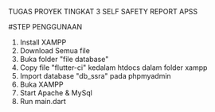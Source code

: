 TUGAS PROYEK TINGKAT 3 SELF SAFETY REPORT APSS

#STEP PENGGUNAAN

1. Install XAMPP
2. Download Semua file
3. Buka folder "file database"
4. Copy file "flutter-ci" kedalam htdocs dalam folder xampp
5. Import database "db_ssra" pada phpmyadmin
6. Buka XAMPP
7. Start Apache & MySql
8. Run main.dart
